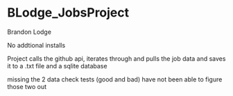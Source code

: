 # BLodge_JobsProject

Brandon Lodge

No addtional installs

Project calls the github api, iterates through and pulls the job data and saves it to a .txt file and a sqlite database

missing the 2 data check tests (good and bad) have not been able to figure those two out


